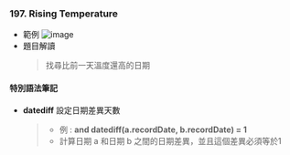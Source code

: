 ### 197. Rising Temperature
* 範例
![image](https://github.com/Ricky7737/LeetCodeSQLPractise/assets/58324475/cba62f97-a56a-43a7-93f1-f6cd507a532e)
* 題目解讀
  > 找尋比前一天溫度還高的日期

#### 特別語法筆記
* **datediff** 設定日期差異天數
  > * 例 : **and datediff(a.recordDate, b.recordDate) = 1**
  > * 計算日期 a 和日期 b 之間的日期差異，並且這個差異必須等於1
